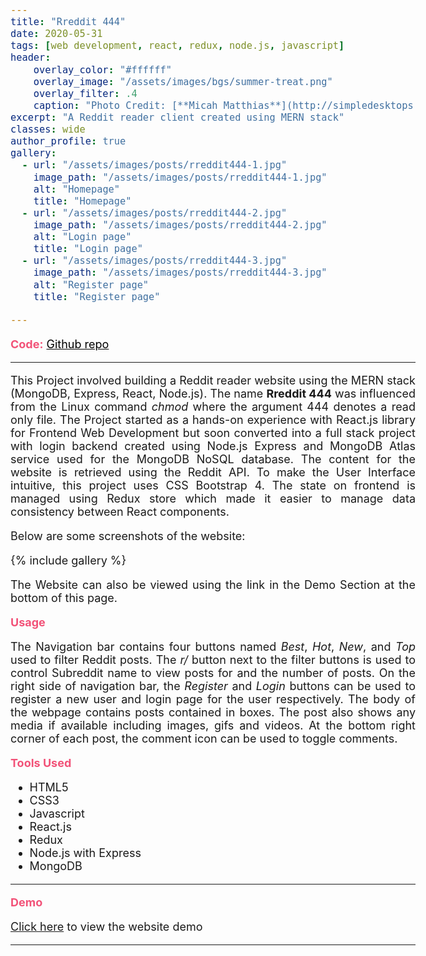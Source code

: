 ```yaml
---
title: "Rreddit 444"
date: 2020-05-31
tags: [web development, react, redux, node.js, javascript]
header: 
    overlay_color: "#ffffff"
    overlay_image: "/assets/images/bgs/summer-treat.png"
    overlay_filter: .4
    caption: "Photo Credit: [**Micah Matthias**](http://simpledesktops.com/browse/desktops/2014/jul/05/summer-treat/)"
excerpt: "A Reddit reader client created using MERN stack"
classes: wide
author_profile: true
gallery:
  - url: "/assets/images/posts/rreddit444-1.jpg"
    image_path: "/assets/images/posts/rreddit444-1.jpg" 
    alt: "Homepage"
    title: "Homepage"
  - url: "/assets/images/posts/rreddit444-2.jpg"
    image_path: "/assets/images/posts/rreddit444-2.jpg"
    alt: "Login page"
    title: "Login page"
  - url: "/assets/images/posts/rreddit444-3.jpg"
    image_path: "/assets/images/posts/rreddit444-3.jpg"
    alt: "Register page"
    title: "Register page"

---
```


<script>
</script>

<style>
i {
    color: #f25278;
}

b {
    color: #f25278;
}

body {
    text-align: justify;
    font-size: 18px;
}
</style>

<!--## A read only client for Reddit created using MERN stack (MongoDB, Express, React & Node.js-->

<b>Code:</b> <a href="https://github.com/kasim95/rreddit_444" target="_blank" style="color: black;">Github repo <i class="fab fa-github fa-lg"></i></a>

---

This Project involved building a Reddit reader website using the MERN stack (MongoDB, Express, React, Node.js). The name **Rreddit 444**
was influenced from the Linux command *chmod* where the argument 444 denotes a read only file.
The Project started as a hands-on experience with React.js library for Frontend Web Development
but soon converted into a full stack project with login backend created using Node.js Express and 
MongoDB Atlas service used for the MongoDB NoSQL database.
The content for the website is retrieved using the Reddit API.
To make the User Interface intuitive, this project uses CSS Bootstrap 4. 
The state on frontend is managed using Redux store which made it 
easier to manage data consistency between React components.

Below are some screenshots of the website:

{% include gallery %}

The Website can also be viewed using the link in the Demo Section at the bottom of this page.

<b>Usage</b>

The Navigation bar contains four buttons named *Best*, *Hot*, *New*, and *Top*
used to filter Reddit posts. The *r/* button next to the filter buttons is
used to control Subreddit name to view posts for and the number of posts.
On the right side of navigation bar, the *Register* and *Login* buttons
can be used to register a new user and login page for the user respectively.
The body of the webpage contains posts contained in boxes. The post also shows
any media if available including images, gifs and videos. At the 
bottom right corner of each post, the 
comment icon can be used to toggle comments.

<b>Tools Used</b>
<ul>
    <li>HTML5</li>
    <li>CSS3</li>
    <li>Javascript</li>
    <li>React.js</li>
    <li>Redux</li>
    <li>Node.js with Express</li>
    <li>MongoDB</li>
</ul>

---

<b>Demo</b>

<a href="http://3.17.4.9" target="_blank">Click here</a> to view the website demo

<!-- Add an image here-->

---
